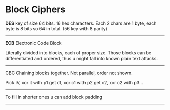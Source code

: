 # Block Ciphers

**DES** key of size 64 bits. 16 hex characters. Each 2 chars are 1 byte, each byte is 8 bits so 64 in total. (56 key with 8 parity)

---
**ECB** Electronic Code Block

Literally divided into blocks, each of proper size.
Those blocks can be differentiated and ordered, thus u might fall into known plain text attacks. 

---
CBC Chaining blocks together.
Not parallel, order not shown.

Pick IV, xor it with p1 get c1, xor c1 with p2 get c2, xor c2 with p3...

---
To fill in shorter ones u can add block padding

---
